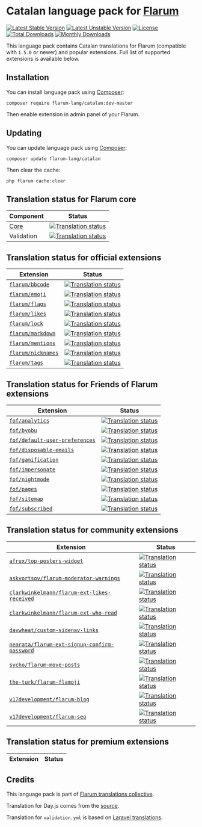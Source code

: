 # Catalan language pack for [Flarum](https://flarum.org/)

[![Latest Stable Version](https://img.shields.io/packagist/v/flarum-lang/catalan?color=success&label=stable)](https://packagist.org/packages/flarum-lang/catalan) 
[![Latest Unstable Version](https://img.shields.io/packagist/v/flarum-lang/catalan?include_prereleases&label=unstable)](https://packagist.org/packages/flarum-lang/catalan) 
[![License](https://img.shields.io/packagist/l/flarum-lang/catalan)](https://packagist.org/packages/flarum-lang/catalan) 
[![Total Downloads](https://img.shields.io/packagist/dt/flarum-lang/catalan)](https://packagist.org/packages/flarum-lang/catalan/stats) 
[![Monthly Downloads](https://img.shields.io/packagist/dm/flarum-lang/catalan)](https://packagist.org/packages/flarum-lang/catalan/stats) 

This language pack contains Catalan translations for Flarum (compatible with `1.5.0` or newer) and popular extensions. Full list of supported extensions is available below.


## Installation

You can install language pack using [Composer](https://getcomposer.org/):

```console
composer require flarum-lang/catalan:dev-master
```

Then enable extension in admin panel of your Flarum.


## Updating

You can update language pack using [Composer](https://getcomposer.org/):

```console
composer update flarum-lang/catalan
```

Then clear the cache:

```console
php flarum cache:clear
```


## Translation status for Flarum core

| Component | Status |
| --- | --- |
| [Core](https://github.com/flarum/flarum-core) | [![Translation status](https://weblate.rob006.net/widgets/flarum/ca/core/svg-badge.svg)](https://weblate.rob006.net/projects/flarum/core/ca/) |
| Validation | [![Translation status](https://weblate.rob006.net/widgets/flarum/ca/validation/svg-badge.svg)](https://weblate.rob006.net/projects/flarum/validation/ca/) |


## Translation status for official extensions

<!-- flarum-extensions-list-start -->

| Extension | Status |
| --- | --- |
| [`flarum/bbcode`](https://github.com/flarum/bbcode) | [![Translation status](https://weblate.rob006.net/widgets/flarum/ca/flarum-bbcode/svg-badge.svg)](https://weblate.rob006.net/projects/flarum/flarum-bbcode/ca/) |
| [`flarum/emoji`](https://github.com/flarum/emoji) | [![Translation status](https://weblate.rob006.net/widgets/flarum/ca/flarum-emoji/svg-badge.svg)](https://weblate.rob006.net/projects/flarum/flarum-emoji/ca/) |
| [`flarum/flags`](https://github.com/flarum/flags) | [![Translation status](https://weblate.rob006.net/widgets/flarum/ca/flarum-flags/svg-badge.svg)](https://weblate.rob006.net/projects/flarum/flarum-flags/ca/) |
| [`flarum/likes`](https://github.com/flarum/likes) | [![Translation status](https://weblate.rob006.net/widgets/flarum/ca/flarum-likes/svg-badge.svg)](https://weblate.rob006.net/projects/flarum/flarum-likes/ca/) |
| [`flarum/lock`](https://github.com/flarum/lock) | [![Translation status](https://weblate.rob006.net/widgets/flarum/ca/flarum-lock/svg-badge.svg)](https://weblate.rob006.net/projects/flarum/flarum-lock/ca/) |
| [`flarum/markdown`](https://github.com/flarum/markdown) | [![Translation status](https://weblate.rob006.net/widgets/flarum/ca/flarum-markdown/svg-badge.svg)](https://weblate.rob006.net/projects/flarum/flarum-markdown/ca/) |
| [`flarum/mentions`](https://github.com/flarum/mentions) | [![Translation status](https://weblate.rob006.net/widgets/flarum/ca/flarum-mentions/svg-badge.svg)](https://weblate.rob006.net/projects/flarum/flarum-mentions/ca/) |
| [`flarum/nicknames`](https://github.com/flarum/nicknames) | [![Translation status](https://weblate.rob006.net/widgets/flarum/ca/flarum-nicknames/svg-badge.svg)](https://weblate.rob006.net/projects/flarum/flarum-nicknames/ca/) |
| [`flarum/tags`](https://github.com/flarum/tags) | [![Translation status](https://weblate.rob006.net/widgets/flarum/ca/flarum-tags/svg-badge.svg)](https://weblate.rob006.net/projects/flarum/flarum-tags/ca/) |

<!-- flarum-extensions-list-stop -->


## Translation status for Friends of Flarum extensions

<!-- fof-extensions-list-start -->

| Extension | Status |
| --- | --- |
| [`fof/analytics`](https://github.com/FriendsOfFlarum/analytics) | [![Translation status](https://weblate.rob006.net/widgets/flarum/ca/fof-analytics/svg-badge.svg)](https://weblate.rob006.net/projects/flarum/fof-analytics/ca/) |
| [`fof/byobu`](https://github.com/FriendsOfFlarum/byobu) | [![Translation status](https://weblate.rob006.net/widgets/flarum/ca/fof-byobu/svg-badge.svg)](https://weblate.rob006.net/projects/flarum/fof-byobu/ca/) |
| [`fof/default-user-preferences`](https://github.com/FriendsOfFlarum/default-user-preferences) | [![Translation status](https://weblate.rob006.net/widgets/flarum/ca/fof-default-user-preferences/svg-badge.svg)](https://weblate.rob006.net/projects/flarum/fof-default-user-preferences/ca/) |
| [`fof/disposable-emails`](https://github.com/FriendsOfFlarum/disposable-emails) | [![Translation status](https://weblate.rob006.net/widgets/flarum/ca/fof-disposable-emails/svg-badge.svg)](https://weblate.rob006.net/projects/flarum/fof-disposable-emails/ca/) |
| [`fof/gamification`](https://github.com/FriendsOfFlarum/gamification) | [![Translation status](https://weblate.rob006.net/widgets/flarum/ca/fof-gamification/svg-badge.svg)](https://weblate.rob006.net/projects/flarum/fof-gamification/ca/) |
| [`fof/impersonate`](https://github.com/FriendsOfFlarum/impersonate) | [![Translation status](https://weblate.rob006.net/widgets/flarum/ca/fof-impersonate/svg-badge.svg)](https://weblate.rob006.net/projects/flarum/fof-impersonate/ca/) |
| [`fof/nightmode`](https://github.com/FriendsOfFlarum/nightmode) | [![Translation status](https://weblate.rob006.net/widgets/flarum/ca/fof-nightmode/svg-badge.svg)](https://weblate.rob006.net/projects/flarum/fof-nightmode/ca/) |
| [`fof/pages`](https://github.com/FriendsOfFlarum/pages) | [![Translation status](https://weblate.rob006.net/widgets/flarum/ca/fof-pages/svg-badge.svg)](https://weblate.rob006.net/projects/flarum/fof-pages/ca/) |
| [`fof/sitemap`](https://github.com/FriendsOfFlarum/sitemap) | [![Translation status](https://weblate.rob006.net/widgets/flarum/ca/fof-sitemap/svg-badge.svg)](https://weblate.rob006.net/projects/flarum/fof-sitemap/ca/) |
| [`fof/subscribed`](https://github.com/FriendsOfFlarum/subscribed) | [![Translation status](https://weblate.rob006.net/widgets/flarum/ca/fof-subscribed/svg-badge.svg)](https://weblate.rob006.net/projects/flarum/fof-subscribed/ca/) |

<!-- fof-extensions-list-stop -->


## Translation status for community extensions

<!-- various-extensions-list-start -->

| Extension | Status |
| --- | --- |
| [`afrux/top-posters-widget`](https://github.com/afrux/top-posters-widget) | [![Translation status](https://weblate.rob006.net/widgets/flarum/ca/afrux-top-posters-widget/svg-badge.svg)](https://weblate.rob006.net/projects/flarum/afrux-top-posters-widget/ca/) |
| [`askvortsov/flarum-moderator-warnings`](https://github.com/askvortsov1/flarum-moderator-warnings) | [![Translation status](https://weblate.rob006.net/widgets/flarum/ca/askvortsov-moderator-warnings/svg-badge.svg)](https://weblate.rob006.net/projects/flarum/askvortsov-moderator-warnings/ca/) |
| [`clarkwinkelmann/flarum-ext-likes-received`](https://github.com/clarkwinkelmann/flarum-ext-likes-received) | [![Translation status](https://weblate.rob006.net/widgets/flarum/ca/clarkwinkelmann-likes-received/svg-badge.svg)](https://weblate.rob006.net/projects/flarum/clarkwinkelmann-likes-received/ca/) |
| [`clarkwinkelmann/flarum-ext-who-read`](https://github.com/clarkwinkelmann/flarum-ext-who-read) | [![Translation status](https://weblate.rob006.net/widgets/flarum/ca/clarkwinkelmann-who-read/svg-badge.svg)](https://weblate.rob006.net/projects/flarum/clarkwinkelmann-who-read/ca/) |
| [`davwheat/custom-sidenav-links`](https://github.com/davwheat/flarum-ext-custom-sidenav-links) | [![Translation status](https://weblate.rob006.net/widgets/flarum/ca/davwheat-custom-sidenav-links/svg-badge.svg)](https://weblate.rob006.net/projects/flarum/davwheat-custom-sidenav-links/ca/) |
| [`nearata/flarum-ext-signup-confirm-password`](https://github.com/Nearata/flarum-ext-signup-confirm-password) | [![Translation status](https://weblate.rob006.net/widgets/flarum/ca/nearata-signup-confirm-password/svg-badge.svg)](https://weblate.rob006.net/projects/flarum/nearata-signup-confirm-password/ca/) |
| [`sycho/flarum-move-posts`](https://github.com/SychO9/flarum-move-posts) | [![Translation status](https://weblate.rob006.net/widgets/flarum/ca/sycho-move-posts/svg-badge.svg)](https://weblate.rob006.net/projects/flarum/sycho-move-posts/ca/) |
| [`the-turk/flarum-flamoji`](https://github.com/the-turk/flarum-flamoji) | [![Translation status](https://weblate.rob006.net/widgets/flarum/ca/the-turk-flamoji/svg-badge.svg)](https://weblate.rob006.net/projects/flarum/the-turk-flamoji/ca/) |
| [`v17development/flarum-blog`](https://github.com/v17development/flarum-blog) | [![Translation status](https://weblate.rob006.net/widgets/flarum/ca/v17development-blog/svg-badge.svg)](https://weblate.rob006.net/projects/flarum/v17development-blog/ca/) |
| [`v17development/flarum-seo`](https://github.com/v17development/flarum-seo) | [![Translation status](https://weblate.rob006.net/widgets/flarum/ca/v17development-seo/svg-badge.svg)](https://weblate.rob006.net/projects/flarum/v17development-seo/ca/) |

<!-- various-extensions-list-stop -->


## Translation status for premium extensions

<!-- premium-extensions-list-start -->

| Extension | Status |
| --- | --- |

<!-- premium-extensions-list-stop -->


## Credits

This language pack is part of [Flarum translations collective](https://github.com/rob006-software/flarum-translations).

Translation for Day.js comes from the [source](https://github.com/iamkun/dayjs/blob/v1.10.4/src/locale/ca.js).

Translation for `validation.yml` is based on [Laravel translations](https://github.com/Laravel-Lang/lang/blob/8.1.3/src/ca/validation.php).
